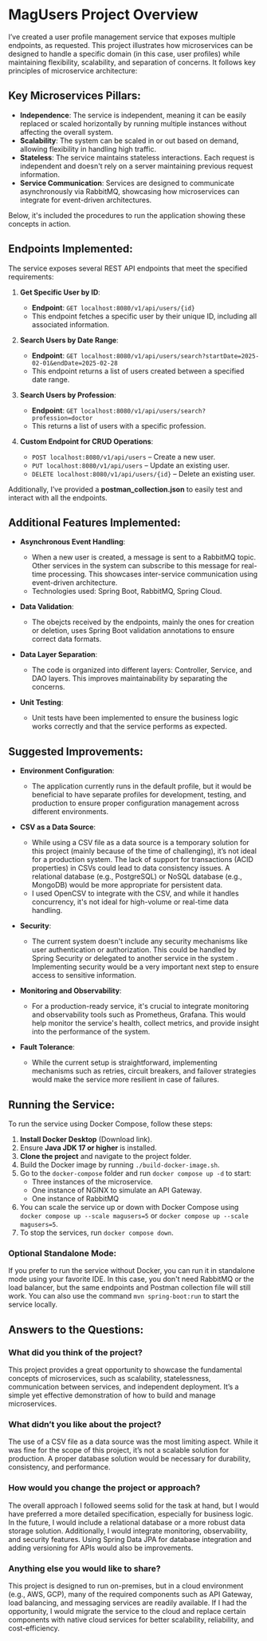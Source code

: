 # MagUsers Project Overview

I’ve created a user profile management service that exposes multiple endpoints, as requested. This project illustrates how microservices can be designed to handle a specific domain (in this case, user profiles) while maintaining flexibility, scalability, and separation of concerns. It follows key principles of microservice architecture:

## Key Microservices Pillars:

- **Independence**: The service is independent, meaning it can be easily replaced or scaled horizontally by running multiple instances without affecting the overall system.
- **Scalability**: The system can be scaled in or out based on demand, allowing flexibility in handling high traffic.
- **Stateless**: The service maintains stateless interactions. Each request is independent and doesn't rely on a server maintaining previous request information.
- **Service Communication**: Services are designed to communicate asynchronously via RabbitMQ, showcasing how microservices can integrate for event-driven architectures.

Below, it's included the procedures to run the application showing these concepts in action.

## Endpoints Implemented:

The service exposes several REST API endpoints that meet the specified requirements:

1. **Get Specific User by ID**:
    - **Endpoint**: `GET localhost:8080/v1/api/users/{id}`
    - This endpoint fetches a specific user by their unique ID, including all associated information.

2. **Search Users by Date Range**:
    - **Endpoint**: `GET localhost:8080/v1/api/users/search?startDate=2025-02-01&endDate=2025-02-28`
    - This endpoint returns a list of users created between a specified date range.

3. **Search Users by Profession**:
    - **Endpoint**: `GET localhost:8080/v1/api/users/search?profession=doctor`
    - This returns a list of users with a specific profession.

4. **Custom Endpoint for CRUD Operations**:
    - `POST localhost:8080/v1/api/users` – Create a new user.
    - `PUT localhost:8080/v1/api/users` – Update an existing user.
    - `DELETE localhost:8080/v1/api/users/{id}` – Delete an existing user.

Additionally, I’ve provided a **postman_collection.json** to easily test and interact with all the endpoints.

## Additional Features Implemented:

- **Asynchronous Event Handling**:
    - When a new user is created, a message is sent to a RabbitMQ topic. Other services in the system can subscribe to this message for real-time processing. This showcases inter-service communication using event-driven architecture.
    - Technologies used: Spring Boot, RabbitMQ, Spring Cloud.

- **Data Validation**:
    - The obejcts received by the endpoints, mainly the ones for creation or deletion, uses Spring Boot validation annotations to ensure correct data formats.

- **Data Layer Separation**:
    - The code is organized into different layers: Controller, Service, and DAO layers. This improves maintainability by separating the concerns.

- **Unit Testing**:
    - Unit tests have been implemented to ensure the business logic works correctly and that the service performs as expected.

## Suggested Improvements:

- **Environment Configuration**:
    - The application currently runs in the default profile, but it would be beneficial to have separate profiles for development, testing, and production to ensure proper configuration management across different environments.

- **CSV as a Data Source**:
    - While using a CSV file as a data source is a temporary solution for this project (mainly because of the time of challenging), it’s not ideal for a production system. The lack of support for transactions (ACID properties) in CSVs could lead to data consistency issues. A relational database (e.g., PostgreSQL) or NoSQL database (e.g., MongoDB) would be more appropriate for persistent data.
    - I used OpenCSV to integrate with the CSV, and while it handles concurrency, it's not ideal for high-volume or real-time data handling.

- **Security**:
    - The current system doesn't include any security mechanisms like user authentication or authorization. This could be handled by Spring Security or delegated to another service in the system . Implementing security would be a very important next step to ensure access to sensitive information.

- **Monitoring and Observability**:
    - For a production-ready service, it's crucial to integrate monitoring and observability tools such as Prometheus, Grafana. This would help monitor the service's health, collect metrics, and provide insight into the performance of the system.

- **Fault Tolerance**:
    - While the current setup is straightforward, implementing mechanisms such as retries, circuit breakers, and failover strategies would make the service more resilient in case of failures.

## Running the Service:

To run the service using Docker Compose, follow these steps:

1. **Install Docker Desktop** (Download link).
2. Ensure **Java JDK 17 or higher** is installed.
3. **Clone the project** and navigate to the project folder.
4. Build the Docker image by running `./build-docker-image.sh`.
5. Go to the `docker-compose` folder and run `docker compose up -d` to start:
    - Three instances of the microservice.
    - One instance of NGINX to simulate an API Gateway.
    - One instance of RabbitMQ
6. You can scale the service up or down with Docker Compose using `docker compose up --scale magusers=5` or `docker compose up --scale magusers=5`.
7. To stop the services, run `docker compose down`.

### Optional Standalone Mode:
If you prefer to run the service without Docker, you can run it in standalone mode using your favorite IDE. In this case, you don't need RabbitMQ or the load balancer, but the same endpoints and Postman collection file will still work. You can also use the command `mvn spring-boot:run` to start the service locally.


## Answers to the Questions:

### **What did you think of the project?**
This project provides a great opportunity to showcase the fundamental concepts of microservices, such as scalability, statelessness, communication between services, and independent deployment. It’s a simple yet effective demonstration of how to build and manage microservices.

### **What didn’t you like about the project?**
The use of a CSV file as a data source was the most limiting aspect. While it was fine for the scope of this project, it’s not a scalable solution for production. A proper database solution would be necessary for durability, consistency, and performance.

### **How would you change the project or approach?**
The overall approach I followed seems solid for the task at hand, but I would have preferred a more detailed specification, especially for business logic. In the future, I would include a relational database or a more robust data storage solution. Additionally, I would integrate monitoring, observability, and security features. Using Spring Data JPA for database integration and adding versioning for APIs would also be improvements.

### **Anything else you would like to share?**
This project is designed to run on-premises, but in a cloud environment (e.g., AWS, GCP), many of the required components such as API Gateway, load balancing, and messaging services are readily available. If I had the opportunity, I would migrate the service to the cloud and replace certain components with native cloud services for better scalability, reliability, and cost-efficiency.